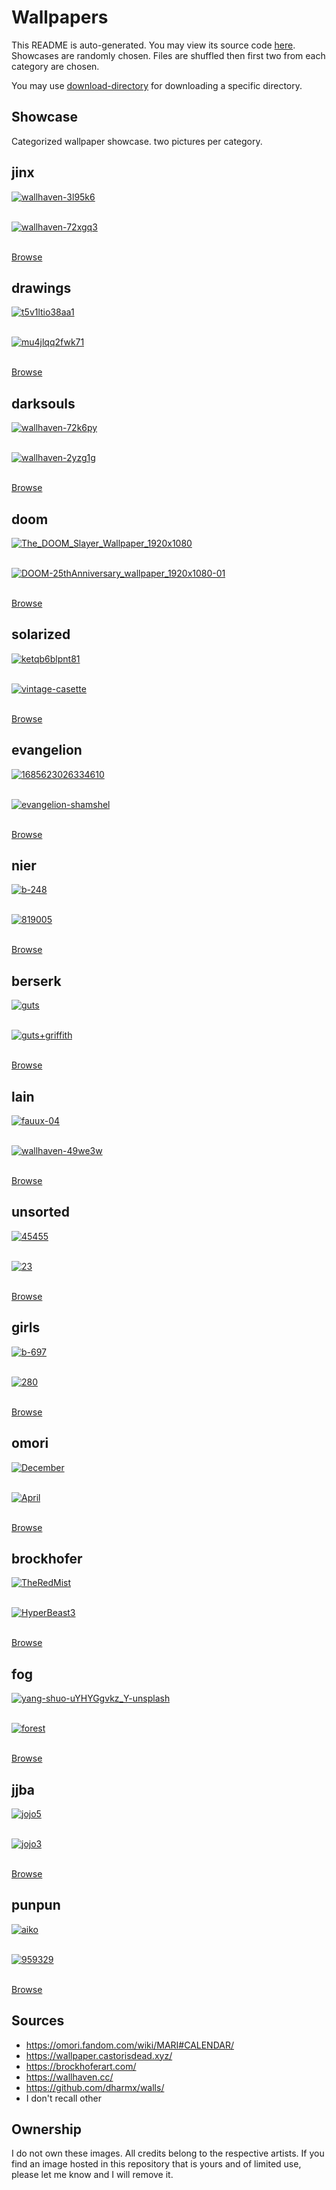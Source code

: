 # Wallpapers

This README is auto-generated. You may view its source code [here](docgen.py).
Showcases are randomly chosen. Files are shuffled then first two
from each category are chosen.

You may use [download-directory](https://download-directory.github.io) for downloading a specific directory.

## Showcase

Categorized wallpaper showcase. two pictures per category.

## jinx

<a href="../jinx/wallhaven-3l95k6.png"><img alt="wallhaven-3l95k6" src="../jinx/wallhaven-3l95k6.png"></a><br/><br/>

<a href="../jinx/wallhaven-72xgq3.png"><img alt="wallhaven-72xgq3" src="../jinx/wallhaven-72xgq3.png"></a><br/><br/>

[Browse](../jinx/README.md)

## drawings

<a href="../drawings/t5v1ltio38aa1.webp"><img alt="t5v1ltio38aa1" src="../drawings/t5v1ltio38aa1.webp"></a><br/><br/>

<a href="../drawings/mu4jlqq2fwk71.png"><img alt="mu4jlqq2fwk71" src="../drawings/mu4jlqq2fwk71.png"></a><br/><br/>

[Browse](../drawings/README.md)

## darksouls

<a href="../darksouls/wallhaven-72k6py.jpg"><img alt="wallhaven-72k6py" src="../darksouls/wallhaven-72k6py.jpg"></a><br/><br/>

<a href="../darksouls/wallhaven-2yzg1g.png"><img alt="wallhaven-2yzg1g" src="../darksouls/wallhaven-2yzg1g.png"></a><br/><br/>

[Browse](../darksouls/README.md)

## doom

<a href="../doom/The_DOOM_Slayer_Wallpaper_1920x1080.jpg"><img alt="The_DOOM_Slayer_Wallpaper_1920x1080" src="../doom/The_DOOM_Slayer_Wallpaper_1920x1080.jpg"></a><br/><br/>

<a href="../doom/DOOM-25thAnniversary_wallpaper_1920x1080-01.jpg"><img alt="DOOM-25thAnniversary_wallpaper_1920x1080-01" src="../doom/DOOM-25thAnniversary_wallpaper_1920x1080-01.jpg"></a><br/><br/>

[Browse](../doom/README.md)

## solarized

<a href="../solarized/ketqb6blpnt81.jpg"><img alt="ketqb6blpnt81" src="../solarized/ketqb6blpnt81.jpg"></a><br/><br/>

<a href="../solarized/vintage-casette.png"><img alt="vintage-casette" src="../solarized/vintage-casette.png"></a><br/><br/>

[Browse](../solarized/README.md)

## evangelion

<a href="../evangelion/1685623026334610.png"><img alt="1685623026334610" src="../evangelion/1685623026334610.png"></a><br/><br/>

<a href="../evangelion/evangelion-shamshel.jpg"><img alt="evangelion-shamshel" src="../evangelion/evangelion-shamshel.jpg"></a><br/><br/>

[Browse](../evangelion/README.md)

## nier

<a href="../nier/b-248.jpg"><img alt="b-248" src="../nier/b-248.jpg"></a><br/><br/>

<a href="../nier/819005.jpg"><img alt="819005" src="../nier/819005.jpg"></a><br/><br/>

[Browse](../nier/README.md)

## berserk

<a href="../berserk/guts.png"><img alt="guts" src="../berserk/guts.png"></a><br/><br/>

<a href="../berserk/guts+griffith.jpg"><img alt="guts+griffith" src="../berserk/guts+griffith.jpg"></a><br/><br/>

[Browse](../berserk/README.md)

## lain

<a href="../lain/fauux-04.png"><img alt="fauux-04" src="../lain/fauux-04.png"></a><br/><br/>

<a href="../lain/wallhaven-49we3w.png"><img alt="wallhaven-49we3w" src="../lain/wallhaven-49we3w.png"></a><br/><br/>

[Browse](../lain/README.md)

## unsorted

<a href="../unsorted/45455.jpg"><img alt="45455" src="../unsorted/45455.jpg"></a><br/><br/>

<a href="../unsorted/23.jpg"><img alt="23" src="../unsorted/23.jpg"></a><br/><br/>

[Browse](../unsorted/README.md)

## girls

<a href="../girls/b-697.jpg"><img alt="b-697" src="../girls/b-697.jpg"></a><br/><br/>

<a href="../girls/280.jpg"><img alt="280" src="../girls/280.jpg"></a><br/><br/>

[Browse](../girls/README.md)

## omori

<a href="../omori/December.png"><img alt="December" src="../omori/December.png"></a><br/><br/>

<a href="../omori/April.png"><img alt="April" src="../omori/April.png"></a><br/><br/>

[Browse](../omori/README.md)

## brockhofer

<a href="../brockhofer/TheRedMist.jpg"><img alt="TheRedMist" src="../brockhofer/TheRedMist.jpg"></a><br/><br/>

<a href="../brockhofer/HyperBeast3.jpg"><img alt="HyperBeast3" src="../brockhofer/HyperBeast3.jpg"></a><br/><br/>

[Browse](../brockhofer/README.md)

## fog

<a href="../fog/yang-shuo-uYHYGgvkz_Y-unsplash.jpg"><img alt="yang-shuo-uYHYGgvkz_Y-unsplash" src="../fog/yang-shuo-uYHYGgvkz_Y-unsplash.jpg"></a><br/><br/>

<a href="../fog/forest.jpg"><img alt="forest" src="../fog/forest.jpg"></a><br/><br/>

[Browse](../fog/README.md)

## jjba

<a href="../jjba/jojo5.png"><img alt="jojo5" src="../jjba/jojo5.png"></a><br/><br/>

<a href="../jjba/jojo3.jpg"><img alt="jojo3" src="../jjba/jojo3.jpg"></a><br/><br/>

[Browse](../jjba/README.md)

## punpun

<a href="../punpun/aiko.jpg"><img alt="aiko" src="../punpun/aiko.jpg"></a><br/><br/>

<a href="../punpun/959329.png"><img alt="959329" src="../punpun/959329.png"></a><br/><br/>

[Browse](../punpun/README.md)

## Sources

- <https://omori.fandom.com/wiki/MARI#CALENDAR/>
- <https://wallpaper.castorisdead.xyz/>
- <https://brockhoferart.com/>
- <https://wallhaven.cc/>
- <https://github.com/dharmx/walls/>
- I don't recall other

## Ownership

I do not own these images. All credits belong to the respective artists.
If you find an image hosted in this repository that is yours and of limited
use, please let me know and I will remove it.
